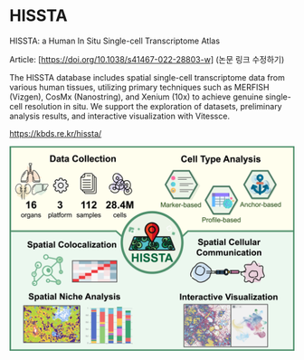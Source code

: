 # HISSTA
HISSTA: a Human In Situ Single-cell Transcriptome Atlas

Article: [https://doi.org/10.1038/s41467-022-28803-w] (논문 링크 수정하기)

The HISSTA database includes spatial single-cell transcriptome data from various human tissues, utilizing primary techniques such as MERFISH (Vizgen), CosMx (Nanostring), and Xenium (10x) to achieve genuine single-cell resolution in situ. We support the exploration of datasets, preliminary analysis results, and interactive visualization with Vitessce.


https://kbds.re.kr/hissta/


![Graphical Abstract](images/0_graphical_abstract.png)
